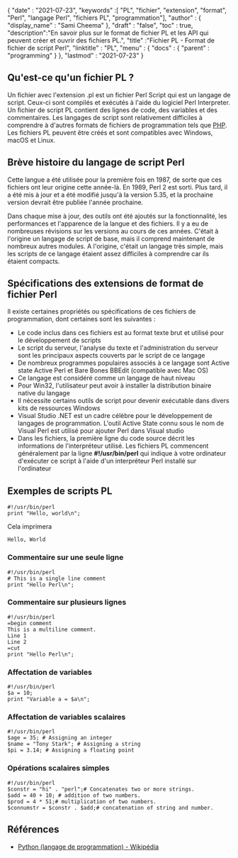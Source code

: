 {
  "date" : "2021-07-23",
  "keywords" :[ "PL", "fichier", "extension", "format", "Perl", "langage Perl", "fichiers PL", "programmation"],
  "author" : {
    "display_name" : "Sami Cheema"
},
  "draft" : "false",
  "toc" : true,
  "description":"En savoir plus sur le format de fichier PL et les API qui peuvent créer et ouvrir des fichiers PL.",
  "title" :"Fichier PL - Format de fichier de script Perl",
  "linktitle" : "PL",
  "menu" : {
    "docs" : {
      "parent" : "programming"
}
},
  "lastmod" : "2021-07-23"
}

## Qu'est-ce qu'un fichier PL ?

Un fichier avec l'extension .pl est un fichier Perl Script qui est un langage de script. Ceux-ci sont compilés et exécutés à l'aide du logiciel Perl Interpreter. Un fichier de script PL contient des lignes de code, des variables et des commentaires. Les langages de script sont relativement difficiles à
comprendre à d'autres formats de fichiers de programmation tels que [PHP](/fr/programming/php/). Les fichiers PL peuvent être créés et sont compatibles avec Windows, macOS et Linux.

## Brève histoire du langage de script Perl

Cette langue a été utilisée pour la première fois en 1987, de sorte que ces fichiers ont leur origine cette année-là. En 1989, Perl 2 est sorti. Plus tard, il a été mis à jour et a été modifié jusqu'à la version 5.35, et la prochaine version devrait être publiée l'année prochaine.

Dans chaque mise à jour, des outils ont été ajoutés sur la fonctionnalité, les performances et l'apparence de la langue et des fichiers. Il y a eu de nombreuses révisions sur les versions au cours de ces années. C'était à l'origine un langage de script de base, mais il comprend maintenant de nombreux autres modules. A l'origine, c'était un langage très simple, mais les scripts de ce langage étaient assez difficiles à comprendre car ils étaient compacts.

## Spécifications des extensions de format de fichier Perl

Il existe certaines propriétés ou spécifications de ces fichiers de programmation, dont certaines sont les suivantes :

* Le code inclus dans ces fichiers est au format texte brut et utilisé pour le développement de scripts
* Le script du serveur, l'analyse du texte et l'administration du serveur sont les principaux aspects couverts par le script de ce langage
* De nombreux programmes populaires associés à ce langage sont Active state Active Perl et Bare Bones BBEdit (compatible avec Mac OS)
* Ce langage est considéré comme un langage de haut niveau
* Pour Win32, l'utilisateur peut avoir à installer la distribution binaire native du langage
* Il nécessite certains outils de script pour devenir exécutable dans divers kits de ressources Windows
* Visual Studio .NET est un cadre célèbre pour le développement de langages de programmation. L'outil Active State connu sous le nom de Visual Perl est utilisé pour ajouter Perl dans Visual studio
* Dans les fichiers, la première ligne du code source décrit les informations de l'interpréteur utilisé. Les fichiers PL commencent généralement par la ligne **#!/usr/bin/perl** qui indique à votre ordinateur d'exécuter ce script à l'aide d'un interpréteur Perl installé sur l'ordinateur


## Exemples de scripts PL

```
#!/usr/bin/perl
print "Hello, world\n";
```

Cela imprimera

```
Hello, World
```

### Commentaire sur une seule ligne ###

```
#!/usr/bin/perl
# This is a single line comment
print "Hello Perl\n";
```

### Commentaire sur plusieurs lignes ###

```
#!/usr/bin/perl
=begin comment
This is a multiline comment.
Line 1
Line 2
=cut
print "Hello Perl\n";
```

### Affectation de variables ###

```
#!/usr/bin/perl
$a = 10;
print "Variable a = $a\n";
```

### Affectation de variables scalaires ###

```
#!/usr/bin/perl
$age = 35; # Assigning an integer
$name = "Tony Stark"; # Assigning a string
$pi = 3.14; # Assigning a floating point
```

### Opérations scalaires simples ###

```
#!/usr/bin/perl
$constr = "hi" . "perl";# Concatenates two or more strings.
$add = 40 + 10; # addition of two numbers.
$prod = 4 * 51;# multiplication of two numbers.
$connumstr = $constr . $add;# concatenation of string and number.
```

## Références ##

- [Python (langage de programmation) - Wikipédia](https://en.wikipedia.org/wiki/Python_(programming_language))

